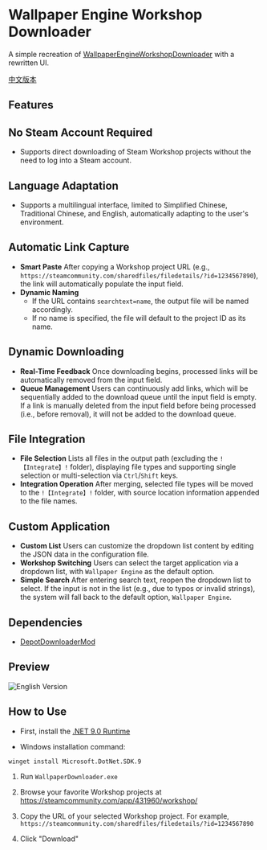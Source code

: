 # Wallpaper Engine Workshop Downloader

A simple recreation of [WallpaperEngineWorkshopDownloader](https://github.com/oureveryday/WallpaperEngineWorkshopDownloader) with a rewritten UI.

[中文版本](README_zh-TW.md)

## Features

## **No Steam Account Required**
- Supports direct downloading of Steam Workshop projects without the need to log into a Steam account.

## **Language Adaptation**
- Supports a multilingual interface, limited to Simplified Chinese, Traditional Chinese, and English, automatically adapting to the user's environment.

## **Automatic Link Capture**
- **Smart Paste**
  After copying a Workshop project URL (e.g., `https://steamcommunity.com/sharedfiles/filedetails/?id=1234567890`), the link will automatically populate the input field.
- **Dynamic Naming**
  - If the URL contains `searchtext=name`, the output file will be named accordingly.
  - If no name is specified, the file will default to the project ID as its name.

## **Dynamic Downloading**
- **Real-Time Feedback**
  Once downloading begins, processed links will be automatically removed from the input field.
- **Queue Management**
  Users can continuously add links, which will be sequentially added to the download queue until the input field is empty. If a link is manually deleted from the input field before being processed (i.e., before removal), it will not be added to the download queue.

## **File Integration**
- **File Selection**
  Lists all files in the output path (excluding the `!【Integrate】!` folder), displaying file types and supporting single selection or multi-selection via `Ctrl`/`Shift` keys.
- **Integration Operation**
  After merging, selected file types will be moved to the `!【Integrate】!` folder, with source location information appended to the file names.

## **Custom Application**
- **Custom List**
  Users can customize the dropdown list content by editing the JSON data in the configuration file.
- **Workshop Switching**
  Users can select the target application via a dropdown list, with `Wallpaper Engine` as the default option.
- **Simple Search**
  After entering search text, reopen the dropdown list to select. If the input is not in the list (e.g., due to typos or invalid strings), the system will fall back to the default option, `Wallpaper Engine`.

## Dependencies

- [DepotDownloaderMod](https://github.com/oureveryday/DepotDownloaderMod)

## Preview

![English Version](https://github.com/user-attachments/assets/508c7cd3-f88f-4ff4-823c-8d5d005c41f8)

## How to Use

* First, install the [.NET 9.0 Runtime](https://dotnet.microsoft.com/download/dotnet/9.0/runtime)

* Windows installation command:
```
winget install Microsoft.DotNet.SDK.9
```

1. Run `WallpaperDownloader.exe`

2. Browse your favorite Workshop projects at <https://steamcommunity.com/app/431960/workshop/>

3. Copy the URL of your selected Workshop project. For example, `https://steamcommunity.com/sharedfiles/filedetails/?id=1234567890`

4. Click "Download"